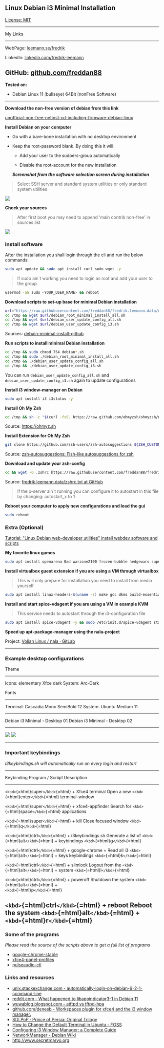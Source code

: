 ## Linux Debian i3 Minimal Installation

[License: MIT](https://choosealicense.com/licenses/mit)

  --------------------------------------------------------------------------------------------------
  My Links    
  ----------- --------------------------------------------------------------------------------------
  WebPage:    [leemann.se/fredrik](http://www.leemann.se/fredrik)

  LinkedIn:   [linkedin.com/fredrik-leemann](https://se.linkedin.com/in/fredrik-leemann-821b19110)

  GitHub:     [github.com/freddan88](https://github.com/freddan88)
  --------------------------------------------------------------------------------------------------

**Tested on:**

-   Debian Linux 11 (bullseye) 64Bit (nonFree Software)

------------------------------------------------------------------------

**Download the non-free version of debian from this link**

[unofficial-non-free-netinst-cd-including-firmware-debian-linux](https://cdimage.debian.org/cdimage/unofficial/non-free/cd-including-firmware/current/amd64/iso-cd/)

**Install Debian on your computer**

-   Go with a bare-bone installation with no desktop environment

-   Keep the root-password blank. By doing this it will:

    -   Add your user to the sudoers-group automatically

    -   Disable the root-account for the new installation

    ***Screenshot from the software selection screen during
    installation***

> Select SSH server and standard system utilities or only standard
> system utilities

![](images/i3-debian-minimal-software-selection-screen.png)

**Check your sources**

> After first boot you may need to append 'main contrib non-free' in
> sources.list

![](images/i3-debian-minimal-apt-sources.png)

### Install software

After the installation you shall login through the cli and run the below
commands:

``` bash
sudo apt update && sudo apt install curl sudo wget -y
```

> If sudo ain´t working you need to login as root and add your user to
> the group

``` bash
usermod -aG sudo <YOUR_USER_NAME> && reboot
```

**Download scripts to set-up base for minimal Debian installation**

``` bash
url="https://raw.githubusercontent.com/freddan88/fredrik.leemann.data/main/linux/scripts/debain-minimal-install"
cd /tmp && wget $url/debian_root_minimal_install_all.sh
cd /tmp && wget $url/debian_user_update_config_all.sh
cd /tmp && wget $url/debian_user_update_config_i3.sh
```

Sources:
[debain-minimal-install-github](https://github.com/freddan88/fredrik.leemann.data/tree/main/linux/scripts/debain-minimal-install)

**Run scripts to install minimal Debian installation**

``` bash
cd /tmp && sudo chmod 754 debian*.sh
cd /tmp && sudo ./debian_root_minimal_install_all.sh
cd /tmp && ./debian_user_update_config_all.sh
cd /tmp && ./debian_user_update_config_i3.sh
```

You can run `debian_user_update_config_all.sh` and
`debian_user_update_config_i3.sh` again to update configurations

**Install i3 window-manager on Debian**

``` bash
sudo apt install i3 i3status -y
```

**Install Oh My Zsh**

``` bash
cd /tmp && sh -c "$(curl -fsSL https://raw.github.com/ohmyzsh/ohmyzsh/master/tools/install.sh)"
```

Source: <https://ohmyz.sh>

**Install Extension for Oh My Zsh**

``` bash
git clone https://github.com/zsh-users/zsh-autosuggestions ${ZSH_CUSTOM:-~/.oh-my-zsh/custom}/plugins/zsh-autosuggestions
```

Source: [zsh-autosuggestions: Fish-like autosuggestions for
zsh](https://github.com/zsh-users/zsh-autosuggestions)

**Download and update your zsh-config**

``` bash
cd && wget -O .zshrc https://raw.githubusercontent.com/freddan88/fredrik.leemann.data/main/linux/configurations/shells/zshrc.sh
```

Source: [fredrik.leemann.data/zshrc.txt at
GitHub](https://github.com/freddan88/fredrik.leemann.data/blob/main/linux/configurations/shells/zshrc.txt)

> If the x-server ain´t running you can configure it to autostart in
> this file by changing: autostart_x to 1

**Reboot your computer to apply new configurations and load the gui**

``` bash
sudo reboot
```

### Extra (Optional)

[Tutorial: "Linux Debian web-developer utilities" install webdev
software and scripts](../debian-webdev-tutorial.md)

**My favorite linux games**

``` bash
sudo apt install openarena 0ad warzone2100 frozen-bubble hedgewars supertux supertuxkart quadrapassel xmoto pinball pinball-table-gnu pinball-table-hurd gnome-nibbles teeworlds -y
```

**Install virtualbox guest extension if you are using a VM through
virtualbox**

> This will only prepare for installation you need to install from media
> yourself

``` bash
sudo apt install linux-headers-$(uname -r) make gcc dkms build-essential -y
```

**Install and start spice-vdagent if you are using a VM in example KVM**

> This service needs to autostart through the i3-configuration file

``` bash
sudo apt install spice-vdagent -y && sudo /etc/init.d/spice-vdagent start
```

**Speed up apt-package-manager using the nala-project**

Project: [Volian Linux / nala · GitLab](https://gitlab.com/volian/nala)

------------------------------------------------------------------------

### Example desktop configurations

  Theme     
  --------- ----------------------
  Icons:    elementary Xfce dark
  System:   Arc-Dark

  Fonts       
  ----------- ---------------------------
  Terminal:   Cascadia Mono SemiBold 12
  System:     Ubuntu Medium 11

  -------------------------------------------------------------------------------------------------------------
  Debian i3 Minimal - Desktop 01                         Debian i3 Minimal - Desktop 02
  ------------------------------------------------------ ------------------------------------------------------
  ![](images/i3-debian-minimal-desktop-example-01.png)   ![](images/i3-debian-minimal-desktop-example-02.png)

  -------------------------------------------------------------------------------------------------------------

### Important keybindings

*i3keybindings.sh will automatically run on every login and restart*

  -------------------------------------------------------------------------------
  Keybinding                             Program / Scriipt  Description
  -------------------------------------- ------------------ ---------------------
  `<kbd>`{=html}super`</kbd>`{=html} +   Xfce4 terminal     Open a new
  `<kbd>`{=html}enter`</kbd>`{=html}                        terminal-window

  `<kbd>`{=html}super`</kbd>`{=html} +   xfce4-appfinder    Search for
  `<kbd>`{=html}space`</kbd>`{=html}                        applications

  `<kbd>`{=html}super`</kbd>`{=html} +   kill               Close focused window
  `<kbd>`{=html}q`</kbd>`{=html}                            

  `<kbd>`{=html}ctrl`</kbd>`{=html} +    i3keybindings.sh   Generate a list of
  `<kbd>`{=html}alt`</kbd>`{=html} +                        keybindings
  `<kbd>`{=html}g`</kbd>`{=html}                            

  `<kbd>`{=html}ctrl`</kbd>`{=html} +    google-chrome +    Read all i3
  `<kbd>`{=html}alt`</kbd>`{=html} +     keys               keybindings
  `<kbd>`{=html}k`</kbd>`{=html}                            

  `<kbd>`{=html}ctrl`</kbd>`{=html} +    slimlock           Logout from the
  `<kbd>`{=html}alt`</kbd>`{=html} +                        system
  `<kbd>`{=html}l`</kbd>`{=html}                            

  `<kbd>`{=html}ctrl`</kbd>`{=html} +    poweroff           Shutdown the system
  `<kbd>`{=html}alt`</kbd>`{=html} +                        
  `<kbd>`{=html}p`</kbd>`{=html}                            

  `<kbd>`{=html}ctrl`</kbd>`{=html} +    reboot             Reboot the system
  `<kbd>`{=html}alt`</kbd>`{=html} +                        
  `<kbd>`{=html}r`</kbd>`{=html}                            
  -------------------------------------------------------------------------------

### Some of the programs

*Please read the source of the scripts above to get a full list of
programs*

-   [google-chrome-stable](https://dl.google.com/linux/direct/google-chrome-stable_current_amd64.deb "Link to download the Latest Stable Build of Google's Web Browser for deb-linux 64Bit")
-   [xfce4-panel-profiles](http://ftp.ports.debian.org/debian-ports/pool/main/x/xfce4-panel-profiles/ "Save/restore xfce4-panel-configurations")
-   [pulseaudio-ctl](https://github.com/graysky2/pulseaudio-ctl "Control pulseaudio volume from the shell or keyboard")

### Links and resources

-   [unix.stackexchange.com -
    automatically-login-on-debian-9-2-1-command-line](https://unix.stackexchange.com/questions/401759/automatically-login-on-debian-9-2-1-command-line)
-   [reddit.com - What happened to libappindicator3-1 in Debian
    11](https://www.reddit.com/r/debian/comments/pn1oia/what_happened_to_libappindicator31_in_debian_11)
-   [wuwablog.blogspot.com - atftpd vs
    tftpd-hpa](http://wuwablog.blogspot.com/2018/07/atftpd-vs-tftpd-hpa.html)
-   [github.com/denesb - Workspaces plugin for xfce4 and the i3 window
    manager.](https://github.com/denesb/xfce4-i3-workspaces-plugin)
-   [SDLPoP · Prince of Persia: Original
    Trilogy](https://www.popot.org/get_the_games.php?game=SDLPoP)
-   [How to Change the Default Terminal in Ubuntu -
    FOSS](https://itsfoss.com/change-default-terminal-ubuntu)
-   [Configuring i3 Window Manager: a Complete
    Guide](https://thevaluable.dev/i3-config-mouseless)
-   [NetworkManager - Debian
    Wiki](https://wiki.debian.org/NetworkManager)
-   <http://www.secretmaryo.org>
